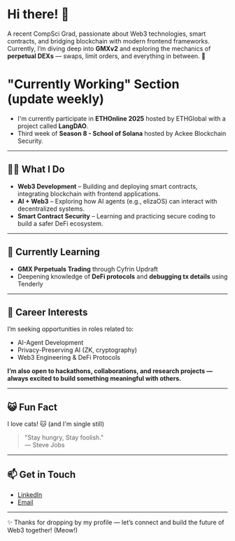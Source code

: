 # Hi there! 👋

A recent CompSci Grad, passionate about Web3 technologies, smart contracts, and bridging blockchain with modern frontend frameworks. Currently, I’m diving deep into **GMXv2** and exploring the mechanics of **perpetual DEXs** — swaps, limit orders, and everything in between. 🚀 

# "Currently Working" Section (update weekly)

- I'm currently participate in **ETHOnline 2025** hosted by ETHGlobal with a project called **LangDAO**. 
- Third week of **Season 8 - School of Solana** hosted by Ackee Blockchain Security.

---

## 👨‍💻 What I Do

- **Web3 Development** – Building and deploying smart contracts, integrating blockchain with frontend applications.
- **AI + Web3** – Exploring how AI agents (e.g., elizaOS) can interact with decentralized systems.
- **Smart Contract Security** – Learning and practicing secure coding to build a safer DeFi ecosystem.

---

## 🌱 Currently Learning

- **GMX Perpetuals Trading** through Cyfrin Updraft
- Deepening knowledge of **DeFi protocols** and **debugging tx details** using Tenderly
---

## 🎯 Career Interests

I’m seeking opportunities in roles related to:
- AI-Agent Development
- Privacy-Preserving AI (ZK, cryptography)
- Web3 Engineering & DeFi Protocols

**I’m also open to hackathons, collaborations, and research projects — always excited to build something meaningful with others.**

---

## 😺 Fun Fact

I love cats! 🐱 (and I'm single still) 

> "Stay hungry, Stay foolish."  
> — Steve Jobs

---

## 📫 Get in Touch

- [LinkedIn](https://www.linkedin.com/in/har-sze-hao-b69497372)
- [Email](szehaohar2@gmail.com)

---

✨ Thanks for dropping by my profile — let’s connect and build the future of Web3 together! (Meow!)
